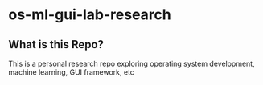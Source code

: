 # os-ml-gui-lab-research
## What is this Repo?
This is a personal research repo exploring operating system development, machine learning, GUI framework, etc
